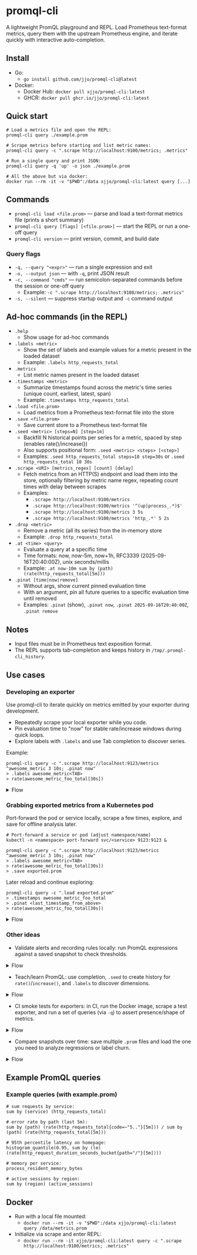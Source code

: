 # promql-cli

A lightweight PromQL playground and REPL. Load Prometheus text-format metrics, query them with the upstream Prometheus engine, and iterate quickly with interactive auto-completion.

## Install

- Go:
  - `go install github.com/jjo/promql-cli@latest`
- Docker:
  - Docker Hub: `docker pull xjjo/promql-cli:latest`
  - GHCR: `docker pull ghcr.io/jjo/promql-cli:latest`

## Quick start

```shell
# Load a metrics file and open the REPL:
promql-cli query ./example.prom

# Scrape metrics before starting and list metric names:
promql-cli query -c ".scrape http://localhost:9100/metrics; .metrics"

# Run a single query and print JSON:
promql-cli query -q 'up' -o json ./example.prom

# All the above but via docker:
docker run --rm -it -v "$PWD":/data xjjo/promql-cli:latest query [...]
```

## Commands

- `promql-cli load <file.prom>` — parse and load a text-format metrics file (prints a short summary)
- `promql-cli query [flags] [<file.prom>]` — start the REPL or run a one-off query
- `promql-cli version` — print version, commit, and build date

### Query flags
- `-q, --query "<expr>"` — run a single expression and exit
- `-o, --output json` — with `-q`, print JSON result
- `-c, --command "cmds"` — run semicolon-separated commands before the session or one-off query
  - Example: `-c ".scrape http://localhost:9100/metrics; .metrics"`
- `-s, --silent` — suppress startup output and `-c` command output

## Ad-hoc commands (in the REPL)

- `.help`
  - Show usage for ad-hoc commands
- `.labels <metric>`
  - Show the set of labels and example values for a metric present in the loaded dataset
  - Example: `.labels http_requests_total`
- `.metrics`
  - List metric names present in the loaded dataset
- `.timestamps <metric>`
  - Summarize timestamps found across the metric's time series (unique count, earliest, latest, span)
  - Example: `.timestamps http_requests_total`
- `.load <file.prom>`
  - Load metrics from a Prometheus text-format file into the store
- `.save <file.prom>`
  - Save current store to a Prometheus text-format file
- `.seed <metric> [steps=N] [step=1m]`
  - Backfill N historical points per series for a metric, spaced by step (enables rate()/increase())
  - Also supports positional form: `.seed <metric> <steps> [<step>]`
  - Examples: `.seed http_requests_total steps=10 step=30s` or `.seed http_requests_total 10 30s`
- `.scrape <URI> [metrics_regex] [count] [delay]`
  - Fetch metrics from an HTTP(S) endpoint and load them into the store, optionally filtering by metric name regex, repeating count times with delay between scrapes
  - Examples:
    - `.scrape http://localhost:9100/metrics`
    - `.scrape http://localhost:9100/metrics '^(up|process_.*)$'`
    - `.scrape http://localhost:9100/metrics 3 5s`
    - `.scrape http://localhost:9100/metrics 'http_.*' 5 2s`
- `.drop <metric>`
  - Remove a metric (all its series) from the in-memory store
  - Example: `.drop http_requests_total`
- `.at <time> <query>`
  - Evaluate a query at a specific time
  - Time formats: now, now-5m, now+1h, RFC3339 (2025-09-16T20:40:00Z), unix seconds/millis
  - Example: `.at now-10m sum by (path) (rate(http_requests_total[5m]))`
- `.pinat [time|now|remove]`
  - Without args, show current pinned evaluation time
  - With an argument, pin all future queries to a specific evaluation time until removed
  - Examples: `.pinat` (show), `.pinat now`, `.pinat 2025-09-16T20:40:00Z`, `.pinat remove`

## Notes
- Input files must be in Prometheus text exposition format.
- The REPL supports tab-completion and keeps history in `/tmp/.promql-cli_history`.

## Use cases

### Developing an exporter
Use promql-cli to iterate quickly on metrics emitted by your exporter during development.
- Repeatedly scrape your local exporter while you code.
- Pin evaluation time to "now" for stable rate/increase windows during quick loops.
- Explore labels with `.labels` and use Tab completion to discover series.

Example:

```
promql-cli query -c ".scrape http://localhost:9123/metrics ^awesome_metric 3 10s; .pinat now"
> .labels awesome_metric<TAB>
> rate(awesome_metric_foo_total[30s])
```

<details>
<summary>Flow</summary>

```
Dev edits code
     │
     ▼
Exporter (localhost:9123/metrics) ──▶ promql-cli .scrape (repeat count/delay)
                                      │
                                      ▼
                               In-memory store
                                      │
                                      ▼
                         REPL (completion, .labels, .pinat)
                                      │
                                      ▼
                             Queries (rate/increase)
                                      │
                                      ▼
                                 Insights/iterate ↺
```

</details>

### Grabbing exported metrics from a Kubernetes pod
Port-forward the pod or service locally, scrape a few times, explore, and save for offline analysis later.

```
# Port-forward a service or pod (adjust namespace/name)
kubectl -n <namespace> port-forward svc/<service> 9123:9123 &

promql-cli query -c ".scrape http://localhost:9123/metrics ^awesome_metric 3 10s; .pinat now"
> .labels awesome_metric<TAB>
> rate(awesome_metric_foo_total[30s])
> .save exported.prom
```

Later reload and continue exploring:

```
promql-cli query -c ".load exported.prom"
> .timestamps awesome_metric_foo_total
> .pinat <last_timestamp_from_above>
> rate(awesome_metric_foo_total[30s])
```

<details>
<summary>Flow</summary>

```
K8s Pod/Service ──(port-forward 9123)──▶ localhost:9123/metrics
                                         │
                                         ▼
                                   promql-cli .scrape (×N)
                                         │
                                         ▼
                                   In-memory store
                                         │            ┌───────────────┐
                                         ├──────────▶ │ .save snapshot │───▶ exported.prom
                                         │            └───────────────┘
                                         ▼
                                      Explore
                                         │
                                         ▼
                                   Later: .load file
                                         │
                                         ▼
                                      Explore again
```

</details>

### Other ideas
- Validate alerts and recording rules locally: run PromQL expressions against a saved snapshot to check thresholds.

<details>
<summary>Flow</summary>

```
exported.prom ──▶ promql-cli query -c ".load exported.prom" ──▶ run expressions ──▶ validate thresholds
```

</details>

- Teach/learn PromQL: use completion, `.seed` to create history for `rate()`/`increase()`, and `.labels` to discover dimensions.

<details>
<summary>Flow</summary>

```
minimal dataset ──▶ promql-cli (.seed to synthesize history) ──▶ try functions (rate/increase) ──▶ iterate
```

</details>

- CI smoke tests for exporters: in CI, run the Docker image, scrape a test exporter, and run a set of queries (via `-q`) to assert presence/shape of metrics.

<details>
<summary>Flow</summary>

```
CI runner ──▶ docker run promql-cli query -c ".scrape http://exporter:metrics" -q "required_query"
         └─▶ exit code + logs enforce expectations
```

</details>

- Compare snapshots over time: save multiple `.prom` files and load the one you need to analyze regressions or label churn.

<details>
<summary>Flow</summary>

```
exported_1.prom   exported_2.prom
       │                 │
       └──▶ promql-cli (load one at a time) ──▶ run diff-like queries (by labels/values)
```

</details>

## Example PromQL queries

### Example queries (with example.prom)

```promql
# sum requests by service:
sum by (service) (http_requests_total)

# error rate by path (last 5m):
sum by (path) (rate(http_requests_total{code=~"5.."}[5m])) / sum by (path) (rate(http_requests_total[5m]))

# 95th percentile latency on homepage:
histogram_quantile(0.95, sum by (le) (rate(http_request_duration_seconds_bucket{path="/"}[5m])))

# memory per service:
process_resident_memory_bytes

# active sessions by region:
sum by (region) (active_sessions)
```

## Docker
- Run with a local file mounted:
  - `docker run --rm -it -v "$PWD":/data xjjo/promql-cli:latest query /data/metrics.prom`
- Initialize via scrape and enter REPL:
  - `docker run --rm -it xjjo/promql-cli:latest query -c ".scrape http://localhost:9100/metrics; .metrics"`
